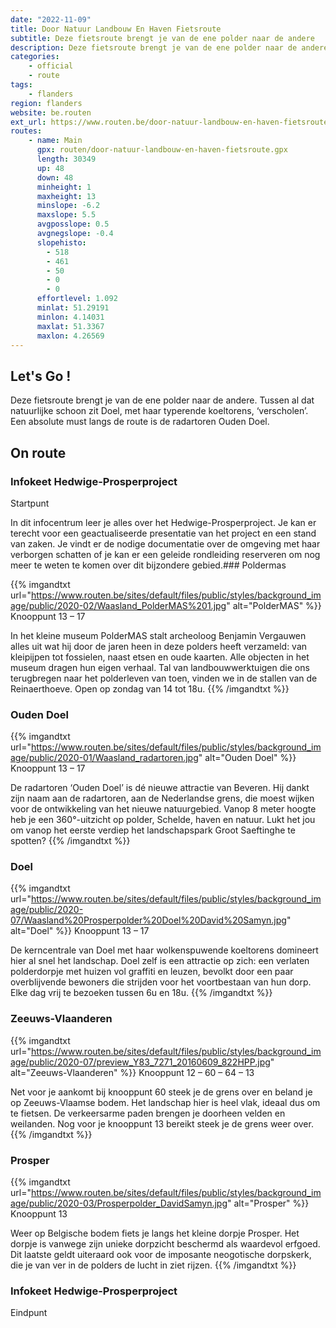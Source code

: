 ```yaml
---
date: "2022-11-09"
title: Door Natuur Landbouw En Haven Fietsroute
subtitle: Deze fietsroute brengt je van de ene polder naar de andere
description: Deze fietsroute brengt je van de ene polder naar de andere
categories:
    - official
    - route
tags:
    - flanders
region: flanders
website: be.routen
ext_url: https://www.routen.be/door-natuur-landbouw-en-haven-fietsroute
routes:
    - name: Main
      gpx: routen/door-natuur-landbouw-en-haven-fietsroute.gpx
      length: 30349
      up: 48
      down: 48
      minheight: 1
      maxheight: 13
      minslope: -6.2
      maxslope: 5.5
      avgposslope: 0.5
      avgnegslope: -0.4
      slopehisto:
        - 518
        - 461
        - 50
        - 0
        - 0
      effortlevel: 1.092
      minlat: 51.29191
      minlon: 4.14031
      maxlat: 51.3367
      maxlon: 4.26569
---
```


## Let's Go ! 

Deze fietsroute brengt je van de ene polder naar de andere. Tussen al dat natuurlijke schoon zit Doel, met haar typerende koeltorens, ‘verscholen’. Een absolute must langs de route is de radartoren Ouden Doel.

## On route

### Infokeet Hedwige-Prosperproject

Startpunt

In dit infocentrum leer je alles over het Hedwige-Prosperproject. Je kan er terecht voor een geactualiseerde presentatie van het project en een stand van zaken. Je vindt er de nodige documentatie over de omgeving met haar verborgen schatten of je kan er een geleide rondleiding reserveren om nog meer te weten te komen over dit bijzondere gebied.### Poldermas

{{% imgandtxt url="https://www.routen.be/sites/default/files/public/styles/background_image/public/2020-02/Waasland_PolderMAS%201.jpg" alt="PolderMAS" %}}
Knooppunt 13 – 17

In het kleine museum PolderMAS stalt archeoloog Benjamin Vergauwen alles uit wat hij door de jaren heen in deze polders heeft verzameld: van kleipijpen tot fossielen, naast etsen en oude kaarten. Alle objecten in het museum dragen hun eigen verhaal. Tal van landbouwwerktuigen die ons terugbregen naar het polderleven van toen, vinden we in de stallen van de Reinaerthoeve. Open op zondag van 14 tot 18u.
{{% /imgandtxt %}}

### Ouden Doel

{{% imgandtxt url="https://www.routen.be/sites/default/files/public/styles/background_image/public/2020-01/Waasland_radartoren.jpg" alt="Ouden Doel" %}}
Knooppunt 13 – 17

De radartoren ‘Ouden Doel’ is dé nieuwe attractie van Beveren. Hij dankt zijn naam aan de radartoren, aan de Nederlandse grens, die moest wijken voor de ontwikkeling van het nieuwe natuurgebied. Vanop 8 meter hoogte heb je een 360°-uitzicht op polder, Schelde, haven en natuur. Lukt het jou om vanop het eerste verdiep het landschapspark Groot Saeftinghe te spotten?
{{% /imgandtxt %}}

### Doel

{{% imgandtxt url="https://www.routen.be/sites/default/files/public/styles/background_image/public/2020-07/Waasland%20Prosperpolder%20Doel%20David%20Samyn.jpg" alt="Doel" %}}
Knooppunt 13 – 17

De kerncentrale van Doel met haar wolkenspuwende koeltorens domineert hier al snel het landschap. Doel zelf is een attractie op zich: een verlaten polderdorpje met huizen vol graffiti en leuzen, bevolkt door een paar overblijvende bewoners die strijden voor het voortbestaan van hun dorp. Elke dag vrij te bezoeken tussen 6u en 18u.
{{% /imgandtxt %}}

### Zeeuws-Vlaanderen

{{% imgandtxt url="https://www.routen.be/sites/default/files/public/styles/background_image/public/2020-07/preview_Y83_7271_20160609_822HPP.jpg" alt="Zeeuws-Vlaanderen" %}}
Knooppunt 12 – 60 – 64 – 13

Net voor je aankomt bij knooppunt 60 steek je de grens over en beland je op Zeeuws-Vlaamse bodem. Het landschap hier is heel vlak, ideaal dus om te fietsen. De verkeersarme paden brengen je doorheen velden en weilanden. Nog voor je knooppunt 13 bereikt steek je de grens weer over.
{{% /imgandtxt %}}

### Prosper

{{% imgandtxt url="https://www.routen.be/sites/default/files/public/styles/background_image/public/2020-03/Prosperpolder_DavidSamyn.jpg" alt="Prosper" %}}
Knooppunt 13

Weer op Belgische bodem fiets je langs het kleine dorpje Prosper. Het dorpje is vanwege zijn unieke dorpzicht beschermd als waardevol erfgoed. Dit laatste geldt uiteraard ook voor de imposante neogotische dorpskerk, die je van ver in de polders de lucht in ziet rijzen.
{{% /imgandtxt %}}

### Infokeet Hedwige-Prosperproject

Eindpunt


